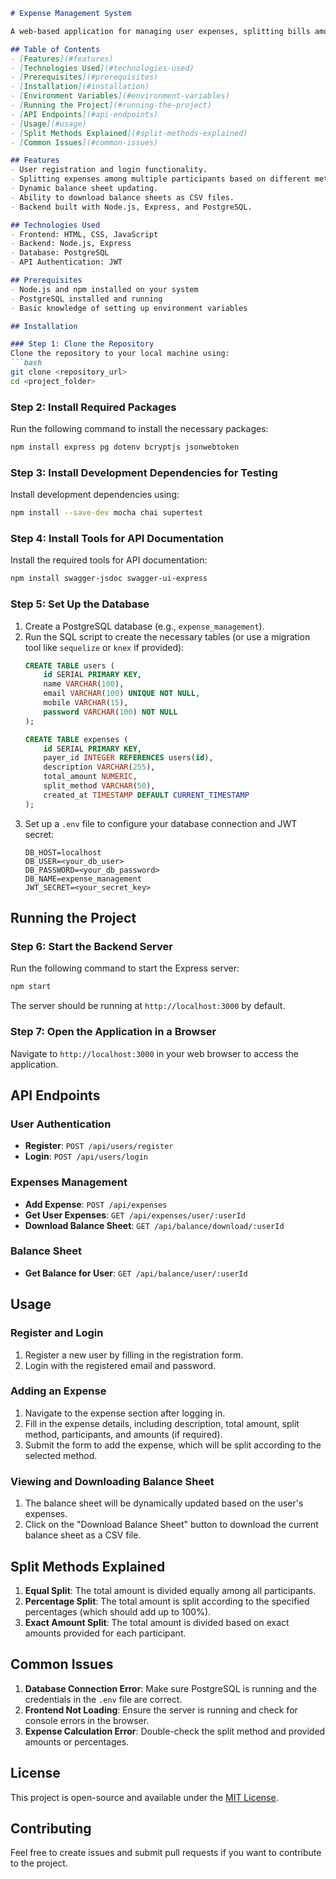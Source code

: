 ```markdown
# Expense Management System

A web-based application for managing user expenses, splitting bills among participants, tracking balances, and generating balance sheets. The project includes user registration, login, expense tracking, and split calculation based on various methods (equal, percentage, and exact amounts).

## Table of Contents
- [Features](#features)
- [Technologies Used](#technologies-used)
- [Prerequisites](#prerequisites)
- [Installation](#installation)
- [Environment Variables](#environment-variables)
- [Running the Project](#running-the-project)
- [API Endpoints](#api-endpoints)
- [Usage](#usage)
- [Split Methods Explained](#split-methods-explained)
- [Common Issues](#common-issues)

## Features
- User registration and login functionality.
- Splitting expenses among multiple participants based on different methods (equal, percentage, exact amounts).
- Dynamic balance sheet updating.
- Ability to download balance sheets as CSV files.
- Backend built with Node.js, Express, and PostgreSQL.

## Technologies Used
- Frontend: HTML, CSS, JavaScript
- Backend: Node.js, Express
- Database: PostgreSQL
- API Authentication: JWT

## Prerequisites
- Node.js and npm installed on your system
- PostgreSQL installed and running
- Basic knowledge of setting up environment variables

## Installation

### Step 1: Clone the Repository
Clone the repository to your local machine using:
```bash
git clone <repository_url>
cd <project_folder>
```

### Step 2: Install Required Packages
Run the following command to install the necessary packages:
```bash
npm install express pg dotenv bcryptjs jsonwebtoken
```

### Step 3: Install Development Dependencies for Testing
Install development dependencies using:
```bash
npm install --save-dev mocha chai supertest
```

### Step 4: Install Tools for API Documentation
Install the required tools for API documentation:
```bash
npm install swagger-jsdoc swagger-ui-express
```

### Step 5: Set Up the Database
1. Create a PostgreSQL database (e.g., `expense_management`).
2. Run the SQL script to create the necessary tables (or use a migration tool like `sequelize` or `knex` if provided):
   ```sql
   CREATE TABLE users (
       id SERIAL PRIMARY KEY,
       name VARCHAR(100),
       email VARCHAR(100) UNIQUE NOT NULL,
       mobile VARCHAR(15),
       password VARCHAR(100) NOT NULL
   );

   CREATE TABLE expenses (
       id SERIAL PRIMARY KEY,
       payer_id INTEGER REFERENCES users(id),
       description VARCHAR(255),
       total_amount NUMERIC,
       split_method VARCHAR(50),
       created_at TIMESTAMP DEFAULT CURRENT_TIMESTAMP
   );
   ```
3. Set up a `.env` file to configure your database connection and JWT secret:
   ```
   DB_HOST=localhost
   DB_USER=<your_db_user>
   DB_PASSWORD=<your_db_password>
   DB_NAME=expense_management
   JWT_SECRET=<your_secret_key>
   ```

## Running the Project

### Step 6: Start the Backend Server
Run the following command to start the Express server:
```bash
npm start
```
The server should be running at `http://localhost:3000` by default.

### Step 7: Open the Application in a Browser
Navigate to `http://localhost:3000` in your web browser to access the application.

## API Endpoints

### User Authentication
- **Register**: `POST /api/users/register`
- **Login**: `POST /api/users/login`

### Expenses Management
- **Add Expense**: `POST /api/expenses`
- **Get User Expenses**: `GET /api/expenses/user/:userId`
- **Download Balance Sheet**: `GET /api/balance/download/:userId`

### Balance Sheet
- **Get Balance for User**: `GET /api/balance/user/:userId`

## Usage

### Register and Login
1. Register a new user by filling in the registration form.
2. Login with the registered email and password.

### Adding an Expense
1. Navigate to the expense section after logging in.
2. Fill in the expense details, including description, total amount, split method, participants, and amounts (if required).
3. Submit the form to add the expense, which will be split according to the selected method.

### Viewing and Downloading Balance Sheet
1. The balance sheet will be dynamically updated based on the user's expenses.
2. Click on the "Download Balance Sheet" button to download the current balance sheet as a CSV file.

## Split Methods Explained
1. **Equal Split**: The total amount is divided equally among all participants.
2. **Percentage Split**: The total amount is split according to the specified percentages (which should add up to 100%).
3. **Exact Amount Split**: The total amount is divided based on exact amounts provided for each participant.

## Common Issues
1. **Database Connection Error**: Make sure PostgreSQL is running and the credentials in the `.env` file are correct.
2. **Frontend Not Loading**: Ensure the server is running and check for console errors in the browser.
3. **Expense Calculation Error**: Double-check the split method and provided amounts or percentages.

## License
This project is open-source and available under the [MIT License](LICENSE).

## Contributing
Feel free to create issues and submit pull requests if you want to contribute to the project.

```